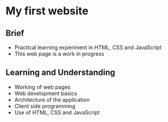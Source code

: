 # My first website

## Brief
- Practical learning experiment in HTML, CSS and JavaScript
- This web page is a work in progress

## Learning and Understanding
- Working of web pages
- Web development basics
- Architecture of the application 
- Client side programming
- Use of HTML, CSS and JavaScript

